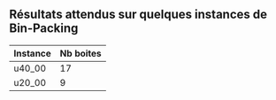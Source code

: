 ## Résultats attendus sur quelques instances de Bin-Packing

| Instance | Nb boites |
| -------- | --------- |
| u40_00   | 17        |
| u20_00   | 9         |
